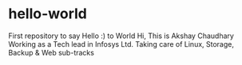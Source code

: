 # hello-world
First repository to say Hello :) to World
Hi, This is Akshay Chaudhary
Working as a Tech lead in Infosys Ltd.
Taking care of Linux, Storage, Backup & Web sub-tracks
